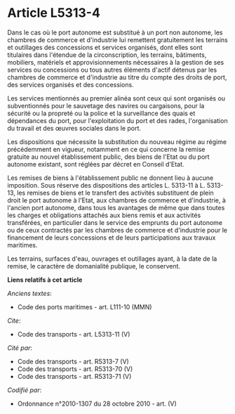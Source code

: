 # Article L5313-4

Dans le cas où le port autonome est substitué à un port non autonome, les chambres de commerce et d'industrie lui remettent
gratuitement les terrains et outillages des concessions et services organisés, dont elles sont titulaires dans l'étendue de
la circonscription, les terrains, bâtiments, mobiliers, matériels et approvisionnements nécessaires à la gestion de ses
services ou concessions ou tous autres éléments d'actif détenus par les chambres de commerce et d'industrie au titre du
compte des droits de port, des services organisés et des concessions. 

Les services mentionnés au premier alinéa sont ceux qui sont organisés ou subventionnés pour le sauvetage des navires ou
cargaisons, pour la sécurité ou la propreté ou la police et la surveillance des quais et dépendances du port, pour
l'exploitation du port et des rades, l'organisation du travail et des œuvres sociales dans le port. 

Les dispositions que nécessite la substitution du nouveau régime au régime précédemment en vigueur, notamment en ce qui
concerne la remise gratuite au nouvel établissement public, des biens de l'Etat ou du port autonome existant, sont réglées
par décret en Conseil d'Etat. 

Les remises de biens à l'établissement public ne donnent lieu à aucune imposition. Sous réserve des dispositions des articles
L. 5313-11 à L. 5313-13, les remises de biens et le transfert des activités substituent de plein droit le port autonome à
l'Etat, aux chambres de commerce et d'industrie, à l'ancien port autonome, dans tous les avantages de même que dans toutes
les charges et obligations attachés aux biens remis et aux activités transférées, en particulier dans le service des emprunts
du port autonome ou de ceux contractés par les chambres de commerce et d'industrie pour le financement de leurs concessions
et de leurs participations aux travaux maritimes. 

Les terrains, surfaces d'eau, ouvrages et outillages ayant, à la date de la remise, le caractère de domanialité publique, le
conservent.

**Liens relatifs à cet article**

_Anciens textes_:

  - Code des ports maritimes - art. L111-10 (MMN)

_Cite_:

  - Code des transports - art. L5313-11 (V)

_Cité par_:

  - Code des transports - art. R5313-7 (V)
  - Code des transports - art. R5313-70 (V)
  - Code des transports - art. R5313-71 (V)

_Codifié par_:

  - Ordonnance n°2010-1307 du 28 octobre 2010 - art. (V)
